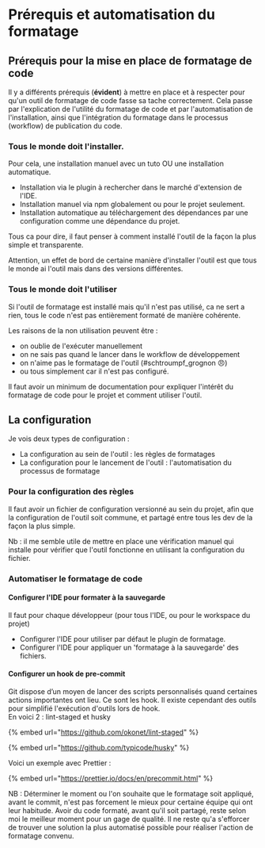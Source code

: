 # Prérequis et automatisation du formatage

## Prérequis pour la mise en place de formatage de code

Il y a différents prérequis \(**évident**\) à mettre en place et à respecter pour qu'un outil de formatage de code fasse sa tache correctement. Cela passe par l'explication de l'utilité du formatage de code et par l'automatisation de l'installation, ainsi que l'intégration du formatage dans le processus \(workflow\) de publication du code.

### Tous le monde doit l'installer. 

Pour cela, une installation manuel avec un tuto OU une installation automatique.

* Installation via le plugin à rechercher dans le marché d'extension de l'IDE.
* Installation manuel via npm globalement ou pour le projet seulement.
* Installation automatique au téléchargement des dépendances par une configuration comme une dépendance du projet.

Tous ca pour dire, il faut penser à comment installé l'outil de la façon la plus simple et transparente.

Attention, un effet de bord de certaine manière d'installer l'outil est que tous le monde ai l'outil mais dans des versions différentes.

### Tous le monde doit l'utiliser

Si l'outil de formatage est installé mais qu'il n'est pas utilisé, ca ne sert a rien, tous le code n'est pas entièrement formaté de manière cohérente.

Les raisons de la non utilisation peuvent être : 

* on oublie de l'exécuter manuellement
* on ne sais pas quand le lancer dans le workflow de développement
* on n'aime pas le formatage de l'outil \(\#schtroumpf\_grognon 😠\)
* ou tous simplement car il n'est pas configuré.

Il faut avoir un minimum de documentation pour expliquer l'intérêt du formatage de code pour le projet et comment utiliser l'outil.

## La configuration

Je vois deux types de configuration :

* La configuration au sein de l'outil : les règles de formatages
* La configuration pour le lancement de l'outil : l'automatisation du processus de formatage

### Pour la configuration des règles

Il faut avoir un fichier de configuration versionné au sein du projet, afin que la configuration de l'outil soit commune, et partagé entre tous les dev de la façon la plus simple.

Nb : il me semble utile de mettre en place une vérification manuel qui installe pour vérifier que l'outil fonctionne en utilisant la configuration du fichier.

### Automatiser le formatage de code

#### Configurer l'IDE pour formater à la sauvegarde

Il faut pour chaque développeur \(pour tous l'IDE, ou pour le workspace du projet\)

* Configurer l'IDE pour utiliser par défaut le plugin de formatage.
* Configurer l'IDE pour appliquer un 'formatage à la sauvegarde' des fichiers.

#### Configurer un hook de pre-commit

Git dispose d’un moyen de lancer des scripts personnalisés quand certaines actions importantes ont lieu. Ce sont les hook. Il existe cependant des outils pour simplifié l'exécution d'outils lors de hook.   
En voici 2 : lint-staged et husky

{% embed url="https://github.com/okonet/lint-staged" %}

{% embed url="https://github.com/typicode/husky" %}

Voici un exemple avec Prettier : 

{% embed url="https://prettier.io/docs/en/precommit.html" %}



NB : Déterminer le moment ou l'on souhaite que le formatage soit appliqué, avant le commit, n'est pas forcement le mieux pour certaine équipe qui ont leur habitude. Avoir du code formaté, avant qu'il soit partagé, reste selon moi le meilleur moment pour un gage de qualité. Il ne reste qu'a s'efforcer de trouver une solution la plus automatisé possible pour réaliser l'action de formatage convenu.



